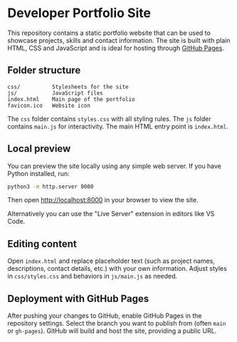 # Developer Portfolio Site

This repository contains a static portfolio website that can be used to showcase projects, skills and contact information. The site is built with plain HTML, CSS and JavaScript and is ideal for hosting through [GitHub Pages](https://pages.github.com/).

## Folder structure

```
css/          Stylesheets for the site
js/           JavaScript files
index.html    Main page of the portfolio
favicon.ico   Website icon
```

The `css` folder contains `styles.css` with all styling rules. The `js` folder contains `main.js` for interactivity. The main HTML entry point is `index.html`.

## Local preview

You can preview the site locally using any simple web server. If you have Python installed, run:

```bash
python3 -m http.server 8000
```

Then open <http://localhost:8000> in your browser to view the site.

Alternatively you can use the "Live Server" extension in editors like VS Code.

## Editing content

Open `index.html` and replace placeholder text (such as project names, descriptions, contact details, etc.) with your own information. Adjust styles in `css/styles.css` and behaviors in `js/main.js` as needed.

## Deployment with GitHub Pages

After pushing your changes to GitHub, enable GitHub Pages in the repository settings. Select the branch you want to publish from (often `main` or `gh-pages`). GitHub will build and host the site, providing a public URL.


